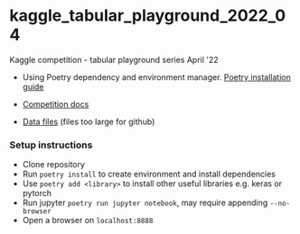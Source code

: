 # kaggle_tabular_playground_2022_04
Kaggle competition - tabular playground series April '22


* Using Poetry dependency and environment manager. [Poetry installation guide](https://python-poetry.org/docs/)

* [Competition docs](https://www.kaggle.com/competitions/tabular-playground-series-apr-2022/overview)

* [Data files](https://www.kaggle.com/competitions/tabular-playground-series-apr-2022/data) (files too large for github)


### Setup instructions

* Clone repository
* Run ```poetry install``` to create environment and install dependencies
* Use ```poetry add <library>``` to install other useful libraries e.g. keras or pytorch
* Run jupyter ```poetry run jupyter notebook```, may require appending ```--no-browser```
* Open a browser on ```localhost:8888```